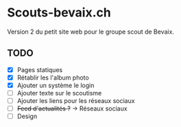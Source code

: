 # Scouts-bevaix.ch

Version 2 du petit site web pour le groupe scout de Bevaix.

## TODO

- [x] Pages statiques 
- [x] Rétablir les l'album photo
- [x] Ajouter un système le login
- [ ] Ajouter texte sur le scoutisme
- [ ] Ajouter les liens pour les réseaux sociaux
- [ ] ~~Feed d'actualités ?~~ -> Réseaux sociaux
- [ ] Design
